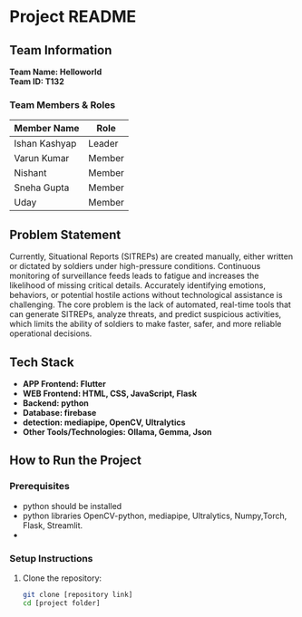 # Project README

## Team Information
**Team Name: Helloworld**  
**Team ID: T132**  

### Team Members & Roles
| Member Name   | Role |
|---------------|------|
| Ishan Kashyap | Leader |
| Varun Kumar   | Member |
| Nishant       | Member |
| Sneha Gupta   | Member |
| Uday          | Member |

## Problem Statement
Currently, Situational Reports (SITREPs) are created manually, either written or dictated by soldiers under high-pressure conditions. Continuous monitoring of surveillance feeds leads to fatigue and increases the likelihood of missing critical details. Accurately identifying emotions, behaviors, or potential hostile actions without technological assistance is challenging. The core problem is the lack of automated, real-time tools that can generate SITREPs, analyze threats, and predict suspicious activities, which limits the ability of soldiers to make faster, safer, and more reliable operational decisions.

## Tech Stack
- **APP Frontend: Flutter** 
- **WEB Frontend: HTML, CSS, JavaScript, Flask** 
- **Backend: python**   
- **Database: firebase**
- **detection: mediapipe, OpenCV, Ultralytics**
- **Other Tools/Technologies: Ollama, Gemma, Json** 

## How to Run the Project
### Prerequisites
- python should be installed
- python libraries OpenCV-python, mediapipe, Ultralytics, Numpy,Torch, Flask, Streamlit.
- 


### Setup Instructions
1. Clone the repository:  
   ```bash
   git clone [repository link]
   cd [project folder]

